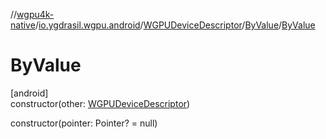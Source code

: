//[wgpu4k-native](../../../../index.md)/[io.ygdrasil.wgpu.android](../../index.md)/[WGPUDeviceDescriptor](../index.md)/[ByValue](index.md)/[ByValue](-by-value.md)

# ByValue

[android]\
constructor(other: [WGPUDeviceDescriptor](../index.md))

constructor(pointer: Pointer? = null)